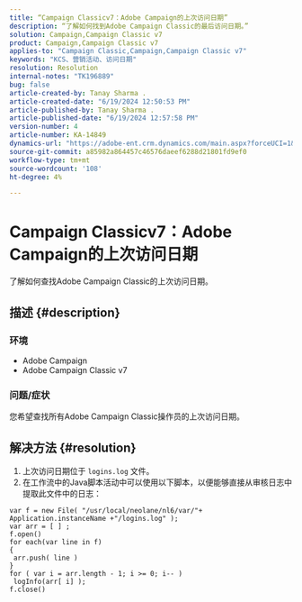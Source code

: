 ```yaml
---
title: “Campaign Classicv7：Adobe Campaign的上次访问日期”
description: “了解如何找到Adobe Campaign Classic的最后访问日期。”
solution: Campaign,Campaign Classic v7
product: Campaign,Campaign Classic v7
applies-to: "Campaign Classic,Campaign,Campaign Classic v7"
keywords: "KCS、营销活动、访问日期"
resolution: Resolution
internal-notes: "TK196889"
bug: false
article-created-by: Tanay Sharma .
article-created-date: "6/19/2024 12:50:53 PM"
article-published-by: Tanay Sharma .
article-published-date: "6/19/2024 12:57:58 PM"
version-number: 4
article-number: KA-14849
dynamics-url: "https://adobe-ent.crm.dynamics.com/main.aspx?forceUCI=1&pagetype=entityrecord&etn=knowledgearticle&id=fb59c88c-3a2e-ef11-840b-6045bd0065b6"
source-git-commit: a85982a864457c46576daeef6288d21801fd9ef0
workflow-type: tm+mt
source-wordcount: '108'
ht-degree: 4%

---
```


# Campaign Classicv7：Adobe Campaign的上次访问日期


了解如何查找Adobe Campaign Classic的上次访问日期。

## 描述 {#description}


### 环境

- Adobe Campaign
- Adobe Campaign Classic v7


### 问题/症状

您希望查找所有Adobe Campaign Classic操作员的上次访问日期。


## 解决方法 {#resolution}


1. 上次访问日期位于 `logins.log` 文件。
2. 在工作流中的Java脚本活动中可以使用以下脚本，以便能够直接从审核日志中提取此文件中的日志：



```
var f = new File( "/usr/local/neolane/nl6/var/"+ Application.instanceName +"/logins.log" );
var arr = [ ] ;
f.open()
for each(var line in f)
{
 arr.push( line )
}
for ( var i = arr.length - 1; i >= 0; i-- )
 logInfo(arr[ i] );
f.close()
```



